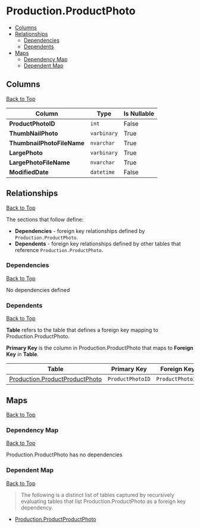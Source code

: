 # Production.ProductPhoto

* [Columns](#columns)
* [Relationships](#relationships)
    * [Dependencies](#dependencies)
    * [Dependents](#dependents)
* [Maps](#maps)
    * [Dependency Map](#dependency-map)
    * [Dependent Map](#dependent-map)

## Columns
[Back to Top](#productionproductphoto)

Column | Type | Is Nullable
-------|------|------------
**ProductPhotoID** | `int` | False
**ThumbNailPhoto** | `varbinary` | True
**ThumbnailPhotoFileName** | `nvarchar` | True
**LargePhoto** | `varbinary` | True
**LargePhotoFileName** | `nvarchar` | True
**ModifiedDate** | `datetime` | False

## Relationships
[Back to Top](#productionproductphoto)


The sections that follow define:
* **Dependencies** - foreign key relationships defined by `Production.ProductPhoto`.
* **Dependents** - foreign key relationships defined by other tables that reference `Production.ProductPhoto`.

### Dependencies
[Back to Top](#productionproductphoto)


No dependencies defined

### Dependents
[Back to Top](#productionproductphoto)

**Table** refers to the table that defines a foreign key mapping to Production.ProductPhoto.

**Primary Key** is the column in Production.ProductPhoto that maps to **Foreign Key** in **Table**.

Table | Primary Key | Foreign Key | Foreign Key Name
------|-------------|-------------|-----------------
[Production.ProductProductPhoto](./ProductProductPhoto.md) | `ProductPhotoID` | `ProductPhotoID` | **FK_ProductProductPhoto_ProductPhoto_ProductPhotoID**

## Maps
[Back to Top](#productionproductphoto)

### Dependency Map
[Back to Top](#productionproductphoto)

Production.ProductPhoto has no dependencies

### Dependent Map
[Back to Top](#productionproductphoto)

> The following is a distinct list of tables captured by recursively evaluating tables that list Production.ProductPhoto as a foreign key dependency.

* [Production.ProductProductPhoto](./ProductProductPhoto.md)

